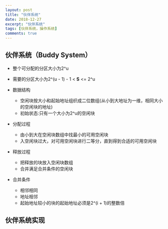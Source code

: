```yaml
---
layout: post
title: "伙伴系统"
date: 2018-12-27
excerpt: "伙伴系统"
tags: [伙伴系统，操作系统]
comments: true
---
```



##  伙伴系统（Buddy System）

- 整个可分配的分区大小为2^u
- 需要的分区大小为2^(u - 1) - 1 <  **S** <= 2^u

- 数据结构
  - 空闲块按大小和起始地址组织成二位数组(从小到大地址为一维，相同大小的空闲块的地址)
  - 初始状态:只有一个大小为2^u的空闲块

- 分配过程
  - 由小到大在空闲块数组中找最小的可用空闲块
  - 入空闲块过大，对可用空闲块进行二等分，直到得到合适的可用空闲块
- 释放过程
  - 把释放的块放入空闲块数组
  - 合并满足合并条件的空闲块

- 合并条件
  - 相邻相同
  - 地址相邻
  - 起始地址较小的块的起始地址必须是2^(i + 1)的整数倍

##  伙伴系统实现

